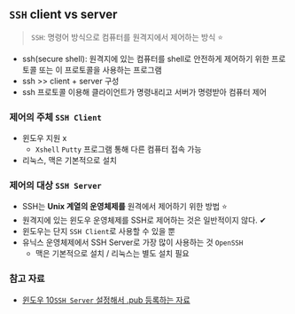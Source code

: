 ## `SSH` client vs server 
> `SSH`: 명령어 방식으로 컴퓨터를 원격지에서 제어하는 방식 ⭐ 

- ssh(secure shell): 원격지에 있는 컴퓨터를 shell로 안전하게 제어하기 위한 프로토콜 또는 이 프로토콜을 사용하는 프로그램
- ssh >> client + server 구성
- ssh 프로토콜 이용해 클라이언트가 명령내리고 서버가 명령받아 컴퓨터 제어
### 제어의 주체 `SSH Client`
- 윈도우 지원 x
  - `Xshell` `Putty` 프로그램 통해 다른 컴퓨터 접속 가능
- 리눅스, 맥은 기본적으로 설치

### 제어의 대상 `SSH Server`
- SSH는 __Unix 계열의 운영체제를__ 원격에서 제어하기 위한 방법 ⭐
- 원격지에 있는 윈도우 운영체제를 SSH로 제어하는 것은 일반적이지 않다. ✔
- 윈도우는 단지 `SSH Client`로 사용할 수 있을 뿐
- 유닉스 운영체제에서 SSH Server로 가장 많이 사용하는 것 `OpenSSH`
  - 맥은 기본적으로 설치 / 리눅스는 별도 설치 필요

### 참고 자료 
- [윈도우 10`SSH Server` 설정해서 .pub 등록하는 자료](https://www.youtube.com/watch?v=Wx7WPDnwcDg)

